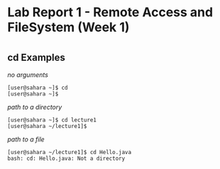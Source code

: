 # Lab Report 1 - Remote Access and FileSystem (Week 1)
# 
## cd Examples
*no arguments*
```
[user@sahara ~]$ cd
[user@sahara ~]$
```
*path to a directory*
```
[user@sahara ~]$ cd lecture1
[user@sahara ~/lecture1]$
```
*path to a file*
```
[user@sahara ~/lecture1]$ cd Hello.java
bash: cd: Hello.java: Not a directory
```
